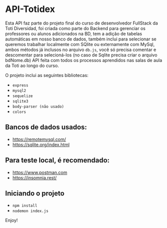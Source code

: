 # API-Totidex

Esta API faz parte do projeto final do curso de desenvolvedor FullStack da Toti Diversidad, foi criada como parte do Backend para gerenciar os professores ou alunos adicionados na BD, tem a adição de tabelas automáticas em nosso banco de dados, também inclui para selecionar se queremos trabalhar localmente com SQlite ou externamente com MySql, ambos métodos já inclusos no arquivo `db.js`, você só precisa comentar e descomentar para selecioná-los (no caso de Sqlite precisa criar o arquivo bdNome.db) API feita com todos os processos aprendidos nas salas de aula da Toti ao longo do curso.

O projeto inclui as seguintes bibliotecas:
* `express`
* `mysql2`
* `sequelize`
* `sqlite3`
* `body-parser (não usado)`
* `colors`

## Bancos de dados usados:
* https://remotemysql.com/
* https://sqlite.org/index.html 

## Para teste local, é recomendado:
* https://www.postman.com
* https://insomnia.rest/ 

## Iniciando o projeto

- `npm install`
- `nodemon index.js`

Enjoy!
